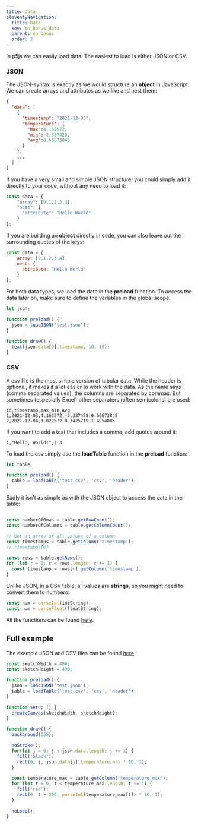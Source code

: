 ```yaml
---
title: Data
eleventyNavigation:
  title: Data
  key: en_bonus_data
  parent: en_bonus
  order: 2
---
```


In p5js we can easily load data. The easiest to load is either JSON or CSV.

### JSON

The JSON-syntax is exactly as we would structure an **object** in JavaScript. We can create arrays and attributes as we like and nest them:

```json
{
  "data": [
    {
      "timestamp": "2021-12-03",
      "temperature": {
        "max":4.162572,
        "min":-2.337428,
        "avg":0.66673845
      }
    },
    ...
  ]
}
```

If you have a very small and simple JSON structure, you could simply add it directly to your code, without any need to load it:

```js
const data = {
    "array": [0,1,2,3,4],
    "nest": {
      "attribute": "Hello World"
    }
};
```

If you are building an **object** directly in code, you can also leave out the surrounding quotes of the keys:

```js
const data = {
    array: [0,1,2,3,4],
    nest: {
      attribute: "Hello World"
    }
};
```

For both data types, we load the data in the **preload** function. To access the data later on, make sure to define the variables in the global scope:

```js
let json;

function preload() {
  json = loadJSON('test.json');
}

function draw() {
  text(json.data[0].timestamp, 10, 10);
}
```

### CSV

A csv file is the most simple version of tabular data. While the header is optional, it makes it a lot easier to work with the data. As the name says (comma separated values), the columns are separated by commas. But sometimes (especially Excel) other separaters (often semicolons) are used:

```csv
id,timestamp,max,min,avg
1,2021-12-03,4.162572,-2.337428,0.66673845
2,2021-12-04,3.022572,0.3425719,1.4954885
```

If you want to add a text that includes a comma, add quotes around it:

```csv
1,"Hello, World!",2,3
```

To load the csv simply use the **loadTable** function in the **preload** function:

```js
let table;

function preload() {
  table = loadTable('test.csv', 'csv', 'header');
}
```

Sadly it isn't as simple as with the JSON object to access the data in the table:

```js

const numberOfRows = table.getRowCount();
const numberOfColumns = table.getColumnCount();

// Get an array of all values of a column
const timestamps = table.getColumn('timestamp');
// timestamps[0]

const rows = table.getRows();
for (let r = 0; r < rows.length; r += 1) {
  const timestamp = rows[r].getColumn('timestamp');
}
```
Unlike JSON, in a CSV table, all values are **strings**, so you might need to convert them to numbers:

```js
const num = parseInt(intString);
const num = parseFloat(floatString);
```

All the functions can be found [here](https://p5js.org/reference/#/p5.Table).

## Full example

The example JSON and CSV files can be found [here](https://github.com/FH-Potsdam/teaching-parametric-design/tree/main/code/testing): 

```js
const sketchWidth = 400;
const sketchHeight = 400;

function preload() {
  json = loadJSON('test.json');
  table = loadTable('test.csv', 'csv', 'header');
}

function setup () {
  createCanvas(sketchWidth, sketchHeight);
}

function draw() {
  background(255);

  noStroke();
  for(let j = 0; j < json.data.length; j += 1) {
    fill('black');
    rect(0, j, json.data[j].temperature.max * 10, 1);
  }

  const temperature_max = table.getColumn('temperature_max');
  for (let t = 0; t < temperature_max.length; t += 1) {
    fill('red');
    rect(0, t + 200, parseInt(temperature_max[t]) * 10, 1);
  }

  noLoop();
}
```